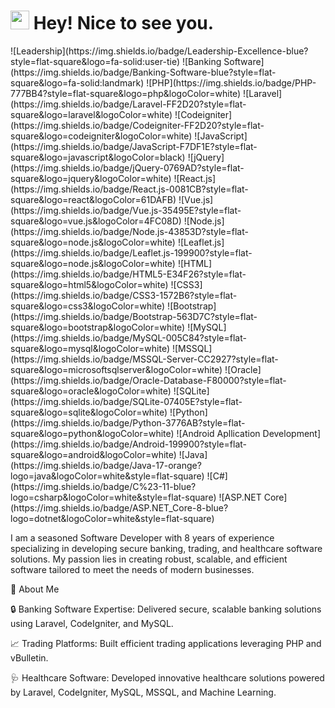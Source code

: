 <h1><img src="https://emojis.slackmojis.com/emojis/images/1531849430/4246/blob-sunglasses.gif?1531849430" width="30"/> Hey! Nice to see you.</h1>
![Leadership](https://img.shields.io/badge/Leadership-Excellence-blue?style=flat-square&logo=fa-solid:user-tie)
![Banking Software](https://img.shields.io/badge/Banking-Software-blue?style=flat-square&logo=fa-solid:landmark)
![PHP](https://img.shields.io/badge/PHP-777BB4?style=flat-square&logo=php&logoColor=white)
![Laravel](https://img.shields.io/badge/Laravel-FF2D20?style=flat-square&logo=laravel&logoColor=white)
![Codeigniter](https://img.shields.io/badge/Codeigniter-FF2D20?style=flat-square&logo=codeigniter&logoColor=white)
![JavaScript](https://img.shields.io/badge/JavaScript-F7DF1E?style=flat-square&logo=javascript&logoColor=black)
![jQuery](https://img.shields.io/badge/jQuery-0769AD?style=flat-square&logo=jquery&logoColor=white)
![React.js](https://img.shields.io/badge/React.js-0081CB?style=flat-square&logo=react&logoColor=61DAFB)
![Vue.js](https://img.shields.io/badge/Vue.js-35495E?style=flat-square&logo=vue.js&logoColor=4FC08D)
![Node.js](https://img.shields.io/badge/Node.js-43853D?style=flat-square&logo=node.js&logoColor=white)
![Leaflet.js](https://img.shields.io/badge/Leaflet.js-199900?style=flat-square&logo=node.js&logoColor=white)
![HTML](https://img.shields.io/badge/HTML5-E34F26?style=flat-square&logo=html5&logoColor=white)
![CSS3](https://img.shields.io/badge/CSS3-1572B6?style=flat-square&logo=css3&logoColor=white)
![Bootstrap](https://img.shields.io/badge/Bootstrap-563D7C?style=flat-square&logo=bootstrap&logoColor=white)
![MySQL](https://img.shields.io/badge/MySQL-005C84?style=flat-square&logo=mysql&logoColor=white)
![MSSQL](https://img.shields.io/badge/MSSQL-Server-CC2927?style=flat-square&logo=microsoftsqlserver&logoColor=white)
![Oracle](https://img.shields.io/badge/Oracle-Database-F80000?style=flat-square&logo=oracle&logoColor=white)
![SQLite](https://img.shields.io/badge/SQLite-07405E?style=flat-square&logo=sqlite&logoColor=white)
![Python](https://img.shields.io/badge/Python-3776AB?style=flat-square&logo=python&logoColor=white)
![Android Apllication Development](https://img.shields.io/badge/Android-199900?style=flat-square&logo=android&logoColor=white)
![Java](https://img.shields.io/badge/Java-17-orange?logo=java&logoColor=white&style=flat-square)
![C#](https://img.shields.io/badge/C%23-11-blue?logo=csharp&logoColor=white&style=flat-square)
![ASP.NET Core](https://img.shields.io/badge/ASP.NET_Core-8-blue?logo=dotnet&logoColor=white&style=flat-square)

I am a seasoned Software Developer with 8 years of experience specializing in developing secure banking, trading, and healthcare software solutions. My passion lies in creating robust, scalable, and efficient software tailored to meet the needs of modern businesses.

🌟 About Me

🔒 Banking Software Expertise: Delivered secure, scalable banking solutions using Laravel, CodeIgniter, and MySQL.

📈 Trading Platforms: Built efficient trading applications leveraging PHP and vBulletin.

🩺 Healthcare Software: Developed innovative healthcare solutions powered by Laravel, CodeIgniter, MySQL, MSSQL, and Machine Learning.

